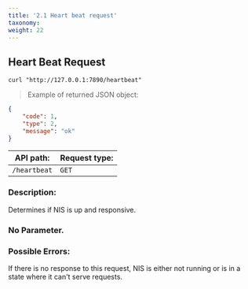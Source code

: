```yaml
---
title: '2.1 Heart beat request'
taxonomy:
weight: 22
---
```

## Heart Beat Request

```shell
curl "http://127.0.0.1:7890/heartbeat"
```
> Example of returned JSON object:

```json
{
    "code": 1,
    "type": 2,
    "message": "ok"
}
```

| API path:    | Request type:   |
|--------------|:----------------|
| `/heartbeat` | `GET`           |

### Description:
Determines if NIS is up and responsive.

### No Parameter.



### Possible Errors:
If there is no response to this request, NIS is either not running or is in a state where it can't serve requests.
